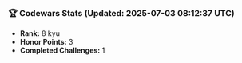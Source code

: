 ### 🏆 Codewars Stats (Updated: 2025-07-03 08:12:37 UTC)

- **Rank:** 8 kyu
- **Honor Points:** 3
- **Completed Challenges:** 1
